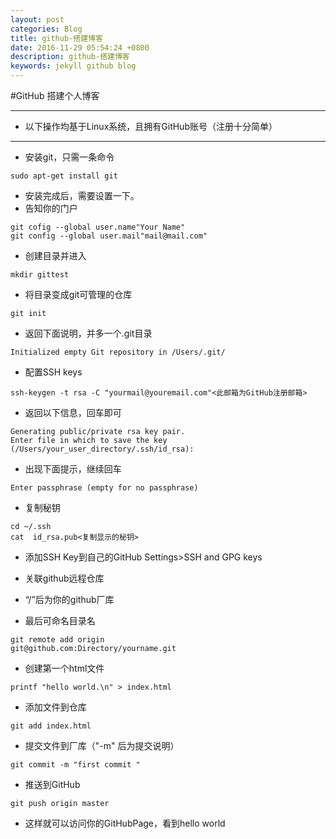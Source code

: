 ```yaml
---
layout: post
categories: Blog
title: github-搭建博客
date: 2016-11-29 05:54:24 +0800
description: github-搭建博客
keywords: jekyll github blog
---
```


#GitHub 搭建个人博客

---

- 以下操作均基于Linux系统，且拥有GitHub账号（注册十分简单）

---

- 安装git，只需一条命令

```shell
sudo apt-get install git
```
- 安装完成后，需要设置一下。
- 告知你的门户

```shell
git cofig --global user.name"Your Name"
git config --global user.mail"mail@mail.com"
```
- 创建目录并进入

```shell
mkdir gittest
```
- 将目录变成git可管理的仓库

```shell
git init
```
- 返回下面说明，并多一个.git目录

```shell
Initialized empty Git repository in /Users/.git/
```
- 配置SSH keys

```shell
ssh-keygen -t rsa -C "yourmail@youremail.com"<此邮箱为GitHub注册邮箱>
```
 -  返回以下信息，回车即可

```shell
Generating public/private rsa key pair.
Enter file in which to save the key (/Users/your_user_directory/.ssh/id_rsa):
```
  - 出现下面提示，继续回车

```shell
Enter passphrase (empty for no passphrase)
```
 - 复制秘钥
```shell
cd ~/.ssh
cat  id_rsa.pub<复制显示的秘钥>
```
 - 添加SSH Key到自己的GitHub
Settings>SSH and GPG keys

 - 关联github远程仓库
- “/”后为你的github厂库
- 最后可命名目录名
```shell
git remote add origin 
git@github.com:Directory/yourname.git
```
- 创建第一个html文件
```shell
printf "hello world.\n" > index.html
```
- 添加文件到仓库
```shell
git add index.html
```
- 提交文件到厂库（"-m" 后为提交说明）
```shell
git commit -m "first commit "
```
- 推送到GitHub
```shell
git push origin master
```
- 这样就可以访问你的GitHubPage，看到hello world
